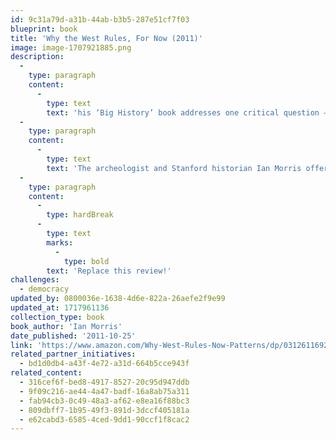 ```yaml
---
id: 9c31a79d-a31b-44ab-b3b5-287e51cf7f03
blueprint: book
title: 'Why the West Rules, For Now (2011)'
image: image-1707921885.png
description:
  -
    type: paragraph
    content:
      -
        type: text
        text: 'his ‘Big History’ book addresses one critical question – Why has the West dominated the world for the past two hundred years? And more importantly, will this power stay in the hands of the West in the future?'
  -
    type: paragraph
    content:
      -
        type: text
        text: 'The archeologist and Stanford historian Ian Morris offers some surprising answers to these questions while describing the patterns of human history.'
  -
    type: paragraph
    content:
      -
        type: hardBreak
      -
        type: text
        marks:
          -
            type: bold
        text: 'Replace this review!'
challenges:
  - democracy
updated_by: 0800036e-1638-4d6e-822a-26aefe2f9e99
updated_at: 1717961136
collection_type: book
book_author: 'Ian Morris'
date_published: '2011-10-25'
link: 'https://www.amazon.com/Why-West-Rules-Now-Patterns/dp/0312611692'
related_partner_initiatives:
  - bd1d0db4-a43f-4e72-a31d-664b5cce943f
related_content:
  - 316cef6f-bed8-4917-8527-20c95d947ddb
  - 9f09c216-ae44-4a47-badf-16a8ab75a311
  - fab94cb3-0c49-48a3-af62-e8ea16f88bc3
  - 809dbff7-1b95-49f3-891d-3dccf405181a
  - e62cabd3-6585-4ced-9dd1-90ccf1f8cac2
---
```

